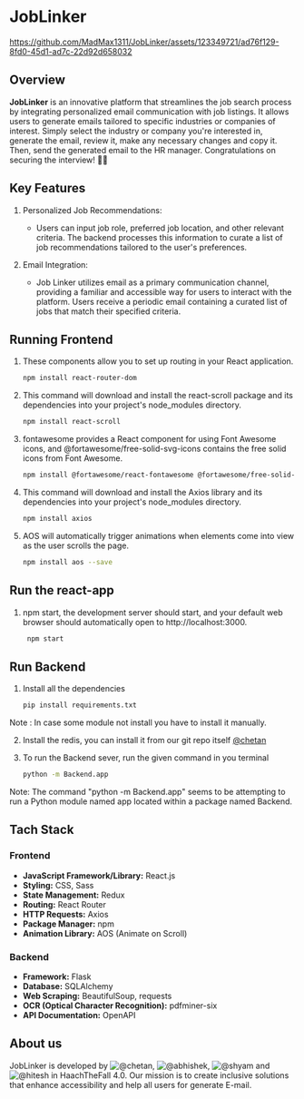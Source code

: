 # JobLinker


https://github.com/MadMax1311/JobLinker/assets/123349721/ad76f129-8fd0-45d1-ad7c-22d92d658032


## Overview

**JobLinker** is an innovative platform that streamlines the job search process by integrating personalized email communication with job listings. It allows users to generate emails tailored to specific industries or companies of interest. Simply select the industry or company you're interested in, generate the email, review it, make any necessary changes and copy it. Then, send the generated email to the HR manager. Congratulations on securing the interview! 🎉🎉 

## Key Features

1. Personalized Job Recommendations:
   - Users can input job role, preferred job location, and other relevant criteria.
     The backend processes this information to curate a list of job recommendations tailored to the user's preferences.
     
2. Email Integration:
   - Job Linker utilizes email as a primary communication channel, providing a familiar and accessible way for users to interact with the platform.
     Users receive a periodic email containing a curated list of jobs that match their specified criteria.

## Running Frontend

1. These components allow you to set up routing in your React application.
      ```bash
      npm install react-router-dom
      
2. This command will download and install the react-scroll package and its dependencies into your project's node_modules directory.
     ```bash
     npm install react-scroll
     
3. fontawesome provides a React component for using Font Awesome icons, and @fortawesome/free-solid-svg-icons contains the free solid icons from Font Awesome.
    ```bash
    npm install @fortawesome/react-fontawesome @fortawesome/free-solid-svg-icons
    
4. This command will download and install the Axios library and its dependencies into your project's node_modules directory.
    ```bash
    npm install axios
    
5. AOS will automatically trigger animations when elements come into view as the user scrolls the page.
    ```bash
    npm install aos --save
   
## Run the react-app
1. npm start, the development server should start, and your default web browser should automatically open to http://localhost:3000.
   ```bash
    npm start

## Run Backend 

1. Install all the dependencies
     ```bash
   pip install requirements.txt
Note : In case some module not install you have to install it manually.

2. Install the redis, you can install it from our git repo itself 
   [@chetan](https://github.com/amMistic)
   
3. To run the Backend sever, run the given command in you terminal
     ```bash
    python -m Backend.app

Note: The command "python -m Backend.app" seems to be attempting to run a Python module named app located within a package named Backend.

## Tach Stack

### Frontend
- **JavaScript Framework/Library:** React.js
- **Styling:** CSS, Sass
- **State Management:** Redux
- **Routing:** React Router
- **HTTP Requests:** Axios
- **Package Manager:** npm
- **Animation Library:** AOS (Animate on Scroll)

### Backend 
- **Framework:** Flask
- **Database:** SQLAlchemy
- **Web Scraping:** BeautifulSoup, requests
- **OCR (Optical Character Recognition):** pdfminer-six
- **API Documentation:** OpenAPI

## About us
JobLinker is developed by ![@chetan](https://github.com/amMistic), ![@abhishek](https://github.com/MazeJack), ![@shyam](https://github.com/MadMax1311) and ![@hitesh](https://github.com/chavdahitesh06) in HaachTheFall 4.0. Our mission is to create inclusive solutions that enhance accessibility and help all users for generate E-mail.
